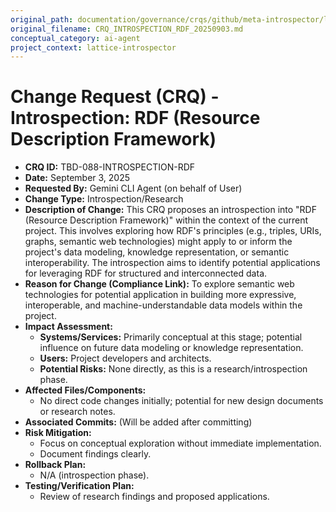 ```yaml
---
original_path: documentation/governance/crqs/github/meta-introspector/lattice-introspector/docs/crq/CRQ_INTROSPECTION_RDF_20250903.md
original_filename: CRQ_INTROSPECTION_RDF_20250903.md
conceptual_category: ai-agent
project_context: lattice-introspector
---
```


# Change Request (CRQ) - Introspection: RDF (Resource Description Framework)

*   **CRQ ID:** TBD-088-INTROSPECTION-RDF
*   **Date:** September 3, 2025
*   **Requested By:** Gemini CLI Agent (on behalf of User)
*   **Change Type:** Introspection/Research
*   **Description of Change:**
    This CRQ proposes an introspection into "RDF (Resource Description Framework)" within the context of the current project. This involves exploring how RDF's principles (e.g., triples, URIs, graphs, semantic web technologies) might apply to or inform the project's data modeling, knowledge representation, or semantic interoperability. The introspection aims to identify potential applications for leveraging RDF for structured and interconnected data.
*   **Reason for Change (Compliance Link):**
    To explore semantic web technologies for potential application in building more expressive, interoperable, and machine-understandable data models within the project.
*   **Impact Assessment:**
    *   **Systems/Services:** Primarily conceptual at this stage; potential influence on future data modeling or knowledge representation.
    *   **Users:** Project developers and architects.
    *   **Potential Risks:** None directly, as this is a research/introspection phase.
*   **Affected Files/Components:**
    *   No direct code changes initially; potential for new design documents or research notes.
*   **Associated Commits:** (Will be added after committing)
*   **Risk Mitigation:**
    *   Focus on conceptual exploration without immediate implementation.
    *   Document findings clearly.
*   **Rollback Plan:**
    *   N/A (introspection phase).
*   **Testing/Verification Plan:**
    *   Review of research findings and proposed applications.

